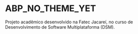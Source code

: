 # ABP_NO_THEME_YET
Projeto acadêmico desenvolvido na Fatec Jacareí, no curso de Desenvolvimento de Software Multiplataforma (DSM).
